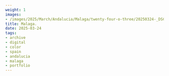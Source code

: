 ```yaml
---
weight: 1
images:
- /images/2025/March/Andalucia/Malaga/twenty-four-o-three/20250324-_DSC9534.jpg
title: Malaga.
date: 2025-03-24
tags:
- archive
- digital
- color
- spain
- andalucia
- malaga
- portfolio
---
```


